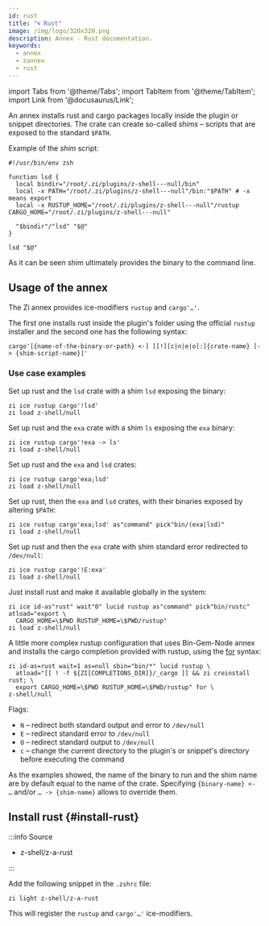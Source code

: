 ```yaml
---
id: rust
title: "🌀 Rust"
image: /img/logo/320x320.png
description: Annex - Rust documentation.
keywords:
  - annex
  - zannex
  - rust
---
```


<!-- @format -->

import Tabs from '@theme/Tabs';
import TabItem from '@theme/TabItem';
import Link from '@docusaurus/Link';

An annex installs rust and cargo packages locally inside the plugin or snippet directories. The crate can create so-called _shims_ – scripts that are exposed to the standard `$PATH`.

Example of the _shim_ script:

```shell showLineNumbers
#!/usr/bin/env zsh

function lsd {
  local bindir="/root/.zi/plugins/z-shell---null/bin"
  local -x PATH="/root/.zi/plugins/z-shell---null"/bin:"$PATH" # -x means export
  local -x RUSTUP_HOME="/root/.zi/plugins/z-shell---null"/rustup CARGO_HOME="/root/.zi/plugins/z-shell---null"

  "$bindir"/"lsd" "$@"
}

lsd "$@"
```

As it can be seen shim ultimately provides the binary to the command line.

## Usage of the annex

The Zi annex provides ice-modifiers `rustup` and `cargo'…'`.

The first one installs rust inside the plugin's folder using the official `rustup` installer and the second one has the following syntax:

`cargo'[{name-of-the-binary-or-path} <-] [[!][c|n|e|o]:]{crate-name} [-> {shim-script-name}]'`

### Use case examples

Set up rust and the `lsd` crate with a shim `lsd` exposing the binary:

```shell showLineNumbers
zi ice rustup cargo'!lsd'
zi load z-shell/null
```

Set up rust and the `exa` crate with a shim `ls` exposing the `exa` binary:

```shell showLineNumbers
zi ice rustup cargo'!exa -> ls'
zi load z-shell/null
```

Set up rust and the `exa` and `lsd` crates:

```shell showLineNumbers
zi ice rustup cargo'exa;lsd'
zi load z-shell/null
```

Set up rust, then the `exa` and `lsd` crates, with their binaries exposed by altering `$PATH`:

```shell showLineNumbers
zi ice rustup cargo'exa;lsd' as"command" pick"bin/(exa|lsd)"
zi load z-shell/null
```

Set up rust and then the `exa` crate with shim standard error redirected to `/dev/null`:

```shell showLineNumbers
zi ice rustup cargo'!E:exa'
zi load z-shell/null
```

Just install rust and make it available globally in the system:

```shell showLineNumbers
zi ice id-as"rust" wait"0" lucid rustup as"command" pick"bin/rustc" atload="export \
  CARGO_HOME=\$PWD RUSTUP_HOME=\$PWD/rustup"
zi load z-shell/null
```

A little more complex rustup configuration that uses Bin-Gem-Node annex and installs the cargo completion provided with rustup, using the [for](/docs/guides/syntax/for) syntax:

```shell showLineNumbers
zi id-as=rust wait=1 as=null sbin="bin/*" lucid rustup \
  atload="[[ ! -f ${ZI[COMPLETIONS_DIR]}/_cargo ]] && zi creinstall rust; \
  export CARGO_HOME=\$PWD RUSTUP_HOME=\$PWD/rustup" for \
z-shell/null
```

Flags:

- `N` – redirect both standard output and error to `/dev/null`
- `E` – redirect standard error to `/dev/null`
- `O` – redirect standard output to `/dev/null`
- `c` – change the current directory to the plugin's or snippet's directory before executing the command

As the examples showed, the name of the binary to run and the shim name are by default equal to the name of the crate. Specifying `{binary-name} <- …` and/or `… -> {shim-name}` allows to override them.

## Install rust {#install-rust}

:::info Source

- <Link className="github-link" href="https://github.com/z-shell/z-a-rust">z-shell/z-a-rust</Link>

:::

<Tabs>
  <TabItem value="default" label="Default" default>

Add the following snippet in the `.zshrc` file:

```shell
zi light z-shell/z-a-rust
```

</TabItem>
</Tabs>

This will register the `rustup` and `cargo'…'` ice-modifiers.
